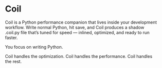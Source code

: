 # Coil
Coil is a Python performance companion that lives inside your development workflow.
Write normal Python, hit save, and Coil produces a shadow .coil.py file that’s tuned for speed — inlined, optimized, and ready to run faster.

You focus on writing Python.

Coil handles the optimization. 
Coil handles the performance. 
Coil handles the rest.
